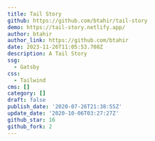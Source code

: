```yaml
---
title: Tail Story
github: https://github.com/btahir/tail-story
demo: https://tail-story.netlify.app/
author: btahir
author_link: https://github.com/btahir
date: 2023-11-26T11:05:53.708Z
description: A Tail Story
ssg:
  - Gatsby
css:
  - Tailwind
cms: []
category: []
draft: false
publish_date: '2020-07-26T21:38:55Z'
update_date: '2020-10-06T03:27:27Z'
github_star: 16
github_fork: 2
---
```

